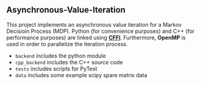 ## Asynchronous-Value-Iteration

This project implements an asynchronous value iteration for a Markov Decisioin Process (MDP). Python (for convenience purposes) and C++ (for performance purposes) are linked using [**CFFI**](https://cffi.readthedocs.io/en/latest/). Furthermore, **OpenMP** is used in order to parallelize the iteration process. 

- `backend` includes the python module
- `cpp_backend` includes the C++ source code
- `tests` includes scripts for PyTest
- `data` includes some example scipy spare matrix data
